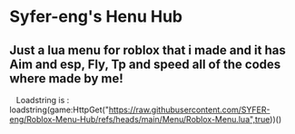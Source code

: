 # Syfer-eng's Henu Hub
## Just a lua menu for roblox that i made and it has Aim and esp, Fly, Tp and speed all of the codes where made by me!
‎ 
‎ 
‎ 
Loadstring is :‎ ‎ ‎ ‎‎loadstring(game:HttpGet("https://raw.githubusercontent.com/SYFER-eng/Roblox-Menu-Hub/refs/heads/main/Menu/Roblox-Menu.lua",true))()
